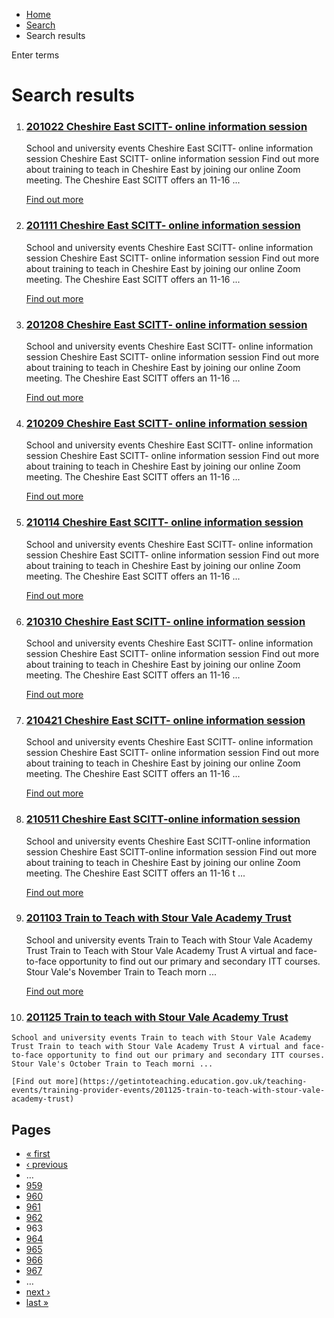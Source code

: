 *   [Home](/)
*   [Search](/search)
*   Search results

Enter terms 

Search results
==============

1.  ### [201022 Cheshire East SCITT- online information session](https://getintoteaching.education.gov.uk/teaching-events/training-provider-events/201022-cheshire-east-scitt-online-information-session)
    
    School and university events Cheshire East SCITT- online information session Cheshire East SCITT- online information session Find out more about training to teach in Cheshire East by joining our online Zoom meeting. The Cheshire East SCITT offers an 11-16 ...
    
    [Find out more](https://getintoteaching.education.gov.uk/teaching-events/training-provider-events/201022-cheshire-east-scitt-online-information-session)
    
2.  ### [201111 Cheshire East SCITT- online information session](https://getintoteaching.education.gov.uk/teaching-events/training-provider-events/201111-cheshire-east-scitt-online-information-session)
    
    School and university events Cheshire East SCITT- online information session Cheshire East SCITT- online information session Find out more about training to teach in Cheshire East by joining our online Zoom meeting. The Cheshire East SCITT offers an 11-16 ...
    
    [Find out more](https://getintoteaching.education.gov.uk/teaching-events/training-provider-events/201111-cheshire-east-scitt-online-information-session)
    
3.  ### [201208 Cheshire East SCITT- online information session](https://getintoteaching.education.gov.uk/teaching-events/training-provider-events/201208-cheshire-east-scitt-online-information-session)
    
    School and university events Cheshire East SCITT- online information session Cheshire East SCITT- online information session Find out more about training to teach in Cheshire East by joining our online Zoom meeting. The Cheshire East SCITT offers an 11-16 ...
    
    [Find out more](https://getintoteaching.education.gov.uk/teaching-events/training-provider-events/201208-cheshire-east-scitt-online-information-session)
    
4.  ### [210209 Cheshire East SCITT- online information session](https://getintoteaching.education.gov.uk/teaching-events/training-provider-events/210209-cheshire-east-scitt-online-information-session)
    
    School and university events Cheshire East SCITT- online information session Cheshire East SCITT- online information session Find out more about training to teach in Cheshire East by joining our online Zoom meeting. The Cheshire East SCITT offers an 11-16 ...
    
    [Find out more](https://getintoteaching.education.gov.uk/teaching-events/training-provider-events/210209-cheshire-east-scitt-online-information-session)
    
5.  ### [210114 Cheshire East SCITT- online information session](https://getintoteaching.education.gov.uk/teaching-events/training-provider-events/210114-cheshire-east-scitt-online-information-session)
    
    School and university events Cheshire East SCITT- online information session Cheshire East SCITT- online information session Find out more about training to teach in Cheshire East by joining our online Zoom meeting. The Cheshire East SCITT offers an 11-16 ...
    
    [Find out more](https://getintoteaching.education.gov.uk/teaching-events/training-provider-events/210114-cheshire-east-scitt-online-information-session)
    
6.  ### [210310 Cheshire East SCITT- online information session](https://getintoteaching.education.gov.uk/teaching-events/training-provider-events/210310-cheshire-east-scitt-online-information-session)
    
    School and university events Cheshire East SCITT- online information session Cheshire East SCITT- online information session Find out more about training to teach in Cheshire East by joining our online Zoom meeting. The Cheshire East SCITT offers an 11-16 ...
    
    [Find out more](https://getintoteaching.education.gov.uk/teaching-events/training-provider-events/210310-cheshire-east-scitt-online-information-session)
    
7.  ### [210421 Cheshire East SCITT- online information session](https://getintoteaching.education.gov.uk/teaching-events/training-provider-events/210421-cheshire-east-scitt-online-information-session)
    
    School and university events Cheshire East SCITT- online information session Cheshire East SCITT- online information session Find out more about training to teach in Cheshire East by joining our online Zoom meeting. The Cheshire East SCITT offers an 11-16 ...
    
    [Find out more](https://getintoteaching.education.gov.uk/teaching-events/training-provider-events/210421-cheshire-east-scitt-online-information-session)
    
8.  ### [210511 Cheshire East SCITT-online information session](https://getintoteaching.education.gov.uk/teaching-events/training-provider-events/210511-cheshire-east-scitt-online-information-session)
    
    School and university events Cheshire East SCITT-online information session Cheshire East SCITT-online information session Find out more about training to teach in Cheshire East by joining our online Zoom meeting. The Cheshire East SCITT offers an 11-16 t ...
    
    [Find out more](https://getintoteaching.education.gov.uk/teaching-events/training-provider-events/210511-cheshire-east-scitt-online-information-session)
    
9.  ### [201103 Train to Teach with Stour Vale Academy Trust](https://getintoteaching.education.gov.uk/teaching-events/training-provider-events/201103-train-to-teach-with-stour-vale-academy-trust)
    
    School and university events Train to Teach with Stour Vale Academy Trust Train to Teach with Stour Vale Academy Trust A virtual and face-to-face opportunity to find out our primary and secondary ITT courses. Stour Vale's November Train to Teach morn ...
    
    [Find out more](https://getintoteaching.education.gov.uk/teaching-events/training-provider-events/201103-train-to-teach-with-stour-vale-academy-trust)
    
10.  ### [201125 Train to teach with Stour Vale Academy Trust](https://getintoteaching.education.gov.uk/teaching-events/training-provider-events/201125-train-to-teach-with-stour-vale-academy-trust)
    
    School and university events Train to teach with Stour Vale Academy Trust Train to teach with Stour Vale Academy Trust A virtual and face-to-face opportunity to find out our primary and secondary ITT courses. Stour Vale's October Train to Teach morni ...
    
    [Find out more](https://getintoteaching.education.gov.uk/teaching-events/training-provider-events/201125-train-to-teach-with-stour-vale-academy-trust)
    

Pages
-----

*   [« first](/search/site "Go to first page")
*   [‹ previous](/search/site?page=961 "Go to previous page")
*   …
*   [959](/search/site?page=958 "Go to page 959")
*   [960](/search/site?page=959 "Go to page 960")
*   [961](/search/site?page=960 "Go to page 961")
*   [962](/search/site?page=961 "Go to page 962")
*   963
*   [964](/search/site?page=963 "Go to page 964")
*   [965](/search/site?page=964 "Go to page 965")
*   [966](/search/site?page=965 "Go to page 966")
*   [967](/search/site?page=966 "Go to page 967")
*   …
*   [next ›](/search/site?page=963 "Go to next page")
*   [last »](/search/site?page=1032 "Go to last page")